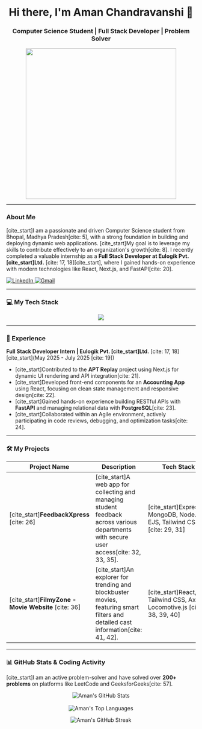 <h1 align="center">Hi there, I'm Aman Chandravanshi 👋</h1>
<h3 align="center">Computer Science Student | Full Stack Developer | Problem Solver</h3>

<p align="center">
  <img src="https://media.giphy.com/media/v1.Y2lkPTc5MGI3NjExbDBod2hqaXF6N2l6cnNnZGdqc25iaWc2bmg4dGZtNzd5aW5qZ3hrcSZlcD12MV9pbnRlcm5hbF9naWZfYnlfaWQmY3Q9Zw/qgQUggAC3Pfv687qPC/giphy.gif" width="400" />
</p>

---

### About Me

[cite_start]I am a passionate and driven Computer Science student from Bhopal, Madhya Pradesh[cite: 5], with a strong foundation in building and deploying dynamic web applications. [cite_start]My goal is to leverage my skills to contribute effectively to an organization's growth[cite: 8]. I recently completed a valuable internship as a **Full Stack Developer at Eulogik Pvt. [cite_start]Ltd.** [cite: 17, 18][cite_start], where I gained hands-on experience with modern technologies like React, Next.js, and FastAPI[cite: 20].

<p align="left">
  <a href="https://www.linkedin.com/in/aman-chandravanshi-7b3475264/" target="_blank">
    <img src="https://img.shields.io/badge/LinkedIn-0077B5?style=for-the-badge&logo=linkedin&logoColor=white" alt="LinkedIn"/>
  </a>
  <a href="mailto:amanchandra1c7662@gmail.com">
    <img src="https://img.shields.io/badge/Gmail-D14836?style=for-the-badge&logo=gmail&logoColor=white" alt="Gmail"/>
  </a>
</p>

---

### 💻 My Tech Stack
<p align="center">
  <a href="https://skillicons.dev">
    <img src="https://skillicons.dev/icons?i=react,nextjs,nodejs,express,javascript,html,css,tailwindcss,mongodb,postgresql,fastapi,java,c,cpp,git" />
  </a>
</p>

---

### 🚀 Experience

**Full Stack Developer Intern | Eulogik Pvt. [cite_start]Ltd.** [cite: 17, 18] [cite_start](May 2025 - July 2025 [cite: 19])

-   [cite_start]Contributed to the **APT Replay** project using Next.js for dynamic UI rendering and API integration[cite: 21].
-   [cite_start]Developed front-end components for an **Accounting App** using React, focusing on clean state management and responsive design[cite: 22].
-   [cite_start]Gained hands-on experience building RESTful APIs with **FastAPI** and managing relational data with **PostgreSQL**[cite: 23].
-   [cite_start]Collaborated within an Agile environment, actively participating in code reviews, debugging, and optimization tasks[cite: 24].

---

### 🛠️ My Projects

| Project Name                                           | Description                                                                                              | Tech Stack                                                              | Link                                                                        |
| ------------------------------------------------------ | -------------------------------------------------------------------------------------------------------- | ----------------------------------------------------------------------- | --------------------------------------------------------------------------- |
| [cite_start]**FeedbackXpress** [cite: 26]                          | [cite_start]A web app for collecting and managing student feedback across various departments with secure user access[cite: 32, 33, 35]. | [cite_start]Express.js, MongoDB, Node.js, EJS, Tailwind CSS [cite: 29, 31]           | [cite_start][Live Demo](https://campus-insights-9k33.onrender.com/) [cite: 30]           |
| [cite_start]**FilmyZone - Movie Website** [cite: 36]               | [cite_start]An explorer for trending and blockbuster movies, featuring smart filters and detailed cast information[cite: 41, 42]. | [cite_start]React, Tailwind CSS, Axios, Locomotive.js [cite: 38, 39, 40]               | [View on GitHub](https://github.com/AmanChandra1c)                          |

---

### 📊 GitHub Stats & Coding Activity

[cite_start]I am an active problem-solver and have solved over **200+ problems** on platforms like LeetCode and GeeksforGeeks[cite: 57].

<p align="center">
  <img align="center" src="https://github-readme-stats.vercel.app/api?username=AmanChandra1c&show_icons=true&theme=tokyonight&rank_icon=github" alt="Aman's GitHub Stats" />
  <br/><br/>
  <img align="center" src="https://github-readme-stats.vercel.app/api/top-langs?username=AmanChandra1c&layout=compact&theme=tokyonight" alt="Aman's Top Languages" />
</p>
<p align="center">
  <img align="center" src="https://streak-stats.demolab.com/?user=AmanChandra1c&theme=tokyonight" alt="Aman's GitHub Streak" />
</p>
